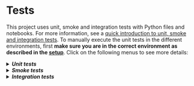 # Tests

This project uses unit, smoke and integration tests with Python files and notebooks. For more information, see a [quick introduction to unit, smoke and integration tests](https://miguelgfierro.com/blog/2018/a-beginners-guide-to-python-testing/). To manually execute the unit tests in the different environments, first **make sure you are in the correct environment as described in the [setup](/SETUP.md)**. Click on the following menus to see more details:

<details>
<summary><strong><em>Unit tests</em></strong></summary>

Unit tests ensure that each class or function behaves as it should. Every time a developer makes a pull request to staging or master branch, a battery of unit tests is executed. 

For executing the Python unit tests for the utilities:

    pytest tests/unit -m "not notebooks and not spark and not gpu"

For executing the Python unit tests for the notebooks:

    pytest tests/unit -m "notebooks and not spark and not gpu"

For executing the Python GPU unit tests for the utilities:

    pytest tests/unit -m "not notebooks and not spark and gpu"

For executing the Python GPU unit tests for the notebooks:

    pytest tests/unit -m "notebooks and not spark and gpu"

For executing the PySpark unit tests for the utilities:

    pytest tests/unit -m "not notebooks and spark and not gpu"

For executing the PySpark unit tests for the notebooks:

    pytest tests/unit -m "notebooks and spark and not gpu"

</details>


<details>
<summary><strong><em>Smoke tests</em></strong></summary>

Smoke tests make sure that the system works and are executed just before the integration tests every night.

For executing the Python smoke tests:

    pytest tests/smoke -m "smoke and not spark and not gpu"

For executing the Python GPU smoke tests:

    pytest tests/smoke -m "smoke and not spark and gpu"

For executing the PySpark smoke tests:

    pytest tests/smoke -m "smoke and spark and not gpu"

</details>

<details>
<summary><strong><em>Integration tests</em></strong></summary>

Integration tests make sure that the program results are acceptable

For executing the Python integration tests:

    pytest tests/integration -m "integration and not spark and not gpu"

For executing the Python GPU integration tests:

    pytest tests/integration -m "integration and not spark and gpu"

For executing the PySpark integration tests:

    pytest tests/integration -m "integration and spark and not gpu"

</details>